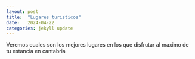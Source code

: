 ```yaml
---
layout: post
title:  "Lugares turisticos"
date:   2024-04-22
categories: jekyll update
---
```


Veremos cuales son los mejores lugares en los que disfrutar al maximo de tu estancia en cantabria